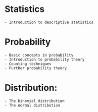# **Statistics**
    - Introduction to descriptive statistics

# **Probability**
    - Basic concepts in probability
    - Introduction to probability theory
    - Counting techniques
    - Further probability theory

# **Distribution:**
    - The binomial distribution 
    - The normal distribution